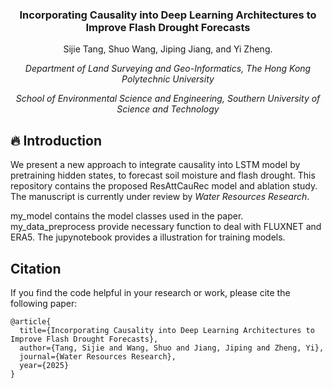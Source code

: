 <div align="center">
<h3>

Incorporating Causality into Deep Learning Architectures to Improve Flash Drought Forecasts
</h3>


Sijie Tang, Shuo Wang, Jiping Jiang, and Yi Zheng.

*Department of Land Surveying and Geo-Informatics, The Hong Kong Polytechnic University*

*School of Environmental Science and Engineering, Southern University of Science and Technology*

</div>

## 🔥 Introduction
We present a new approach to integrate causality into LSTM model by pretraining hidden states, to forecast soil moisture and flash drought.
This repository contains the proposed ResAttCauRec model and ablation study. The manuscript is currently under review by *Water Resources Research*.

my_model contains the model classes used in the paper. 
my_data_preprocess provide necessary function to deal with FLUXNET and ERA5.
The jupynotebook provides a illustration for training models.

## Citation
If you find the code helpful in your research or work, please cite the following paper:
```
@article{
  title={Incorporating Causality into Deep Learning Architectures to Improve Flash Drought Forecasts},
  author={Tang, Sijie and Wang, Shuo and Jiang, Jiping and Zheng, Yi},
  journal={Water Resources Research},
  year={2025}
}
```

